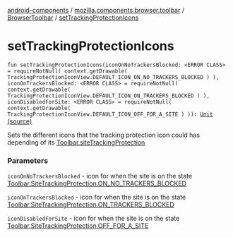 [android-components](../../index.md) / [mozilla.components.browser.toolbar](../index.md) / [BrowserToolbar](index.md) / [setTrackingProtectionIcons](./set-tracking-protection-icons.md)

# setTrackingProtectionIcons

`fun setTrackingProtectionIcons(iconOnNoTrackersBlocked: <ERROR CLASS> = requireNotNull(
            context.getDrawable(
                TrackingProtectionIconView.DEFAULT_ICON_ON_NO_TRACKERS_BLOCKED
            )
        ), iconOnTrackersBlocked: <ERROR CLASS> = requireNotNull(
            context.getDrawable(
                TrackingProtectionIconView.DEFAULT_ICON_ON_TRACKERS_BLOCKED
            )
        ), iconDisabledForSite: <ERROR CLASS> = requireNotNull(
            context.getDrawable(
                TrackingProtectionIconView.DEFAULT_ICON_OFF_FOR_A_SITE
            )
        )): `[`Unit`](https://kotlinlang.org/api/latest/jvm/stdlib/kotlin/-unit/index.html) [(source)](https://github.com/mozilla-mobile/android-components/blob/master/components/browser/toolbar/src/main/java/mozilla/components/browser/toolbar/BrowserToolbar.kt#L253)

Sets the different icons that the tracking protection icon could has depending of its
[Toolbar.siteTrackingProtection](../../mozilla.components.concept.toolbar/-toolbar/site-tracking-protection.md)

### Parameters

`iconOnNoTrackersBlocked` - icon for when the site is on the state
[Toolbar.SiteTrackingProtection.ON_NO_TRACKERS_BLOCKED](../../mozilla.components.concept.toolbar/-toolbar/-site-tracking-protection/-o-n_-n-o_-t-r-a-c-k-e-r-s_-b-l-o-c-k-e-d.md)

`iconOnTrackersBlocked` - icon for when the site is on the state
[Toolbar.SiteTrackingProtection.ON_TRACKERS_BLOCKED](../../mozilla.components.concept.toolbar/-toolbar/-site-tracking-protection/-o-n_-t-r-a-c-k-e-r-s_-b-l-o-c-k-e-d.md)

`iconDisabledForSite` - icon for when the site is on the state
[Toolbar.SiteTrackingProtection.OFF_FOR_A_SITE](../../mozilla.components.concept.toolbar/-toolbar/-site-tracking-protection/-o-f-f_-f-o-r_-a_-s-i-t-e.md)